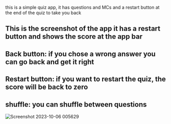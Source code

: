 this is a simple quiz app, it has questions and MCs and a restart button at the end of the quiz to take you back 
## This is the screenshot of the app it has a restart button and shows the score at the app bar ##
## Back button: if you chose a wrong answer you can go back and get it right ##
## Restart button: if you want to restart the quiz, the score will be back to zero ##
## shuffle: you can shuffle between questions ##
![Screenshot 2023-10-06 005629](https://github.com/Amjadyabroudi128/quizApp/assets/61939508/921ba760-6141-4346-b64f-13f8984e7e1b)
